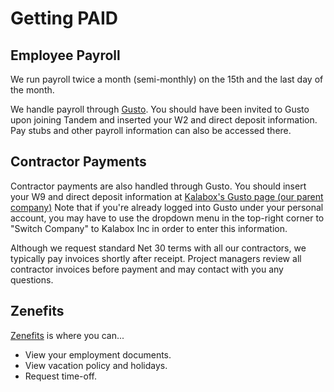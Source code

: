 Getting PAID
============

Employee Payroll
----------------

We run payroll twice a month (semi-monthly) on the 15th and the last day of the month.

We handle payroll through [Gusto](https://www.gusto.com/). You should have been invited to Gusto upon joining Tandem and inserted your W2 and direct deposit information. Pay stubs and other payroll information can also be accessed there.

Contractor Payments
-------------------

Contractor payments are also handled through Gusto. You should insert your W9 and direct deposit information at [Kalabox's Gusto page (our parent company)](https://manage.gusto.com/kalabox-inc) Note that if you're already logged into Gusto under your personal account, you may have to use the dropdown menu in the top-right corner to "Switch Company" to Kalabox Inc in order to enter this information.

Although we request standard Net 30 terms with all our contractors, we typically pay invoices shortly after receipt. Project managers review all contractor invoices before payment and may contact with you any questions.

Zenefits
--------

[Zenefits](https://www.zenefits.com/) is where you can...

* View your employment documents.
* View vacation policy and holidays.
* Request time-off.

